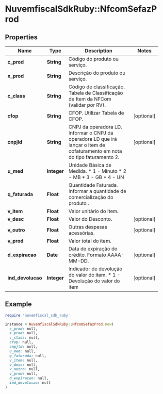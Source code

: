 # NuvemfiscalSdkRuby::NfcomSefazProd

## Properties

| Name | Type | Description | Notes |
| ---- | ---- | ----------- | ----- |
| **c_prod** | **String** | Código do produto ou serviço. |  |
| **x_prod** | **String** | Descrição do produto ou serviço. |  |
| **c_class** | **String** | Código de classificação.  Tabela de Classificação de Item da NFCom (validar por RV). |  |
| **cfop** | **String** | CFOP.  Utilizar Tabela de CFOP. | [optional] |
| **cnpjld** | **String** | CNPJ da operadora LD.  Informar o CNPJ da operadora LD que irá lançar o item de cofaturamento em nota do tipo faturamento 2. | [optional] |
| **u_med** | **Integer** | Unidade Básica de Medida.  * 1 - Minuto  * 2 - MB  * 3 - GB  * 4 - UN |  |
| **q_faturada** | **Float** | Quantidade Faturada.  Informar a quantidade de comercialização do produto . |  |
| **v_item** | **Float** | Valor unitário do item. |  |
| **v_desc** | **Float** | Valor do Desconto. | [optional] |
| **v_outro** | **Float** | Outras despesas acessórias. | [optional] |
| **v_prod** | **Float** | Valor total do item. |  |
| **d_expiracao** | **Date** | Data de expiração de crédito.  Formato AAAA-MM-DD. | [optional] |
| **ind_devolucao** | **Integer** | Indicador de devolução do valor do item.  * 1 - Devolução do valor do item | [optional] |

## Example

```ruby
require 'nuvemfiscal_sdk_ruby'

instance = NuvemfiscalSdkRuby::NfcomSefazProd.new(
  c_prod: null,
  x_prod: null,
  c_class: null,
  cfop: null,
  cnpjld: null,
  u_med: null,
  q_faturada: null,
  v_item: null,
  v_desc: null,
  v_outro: null,
  v_prod: null,
  d_expiracao: null,
  ind_devolucao: null
)
```

